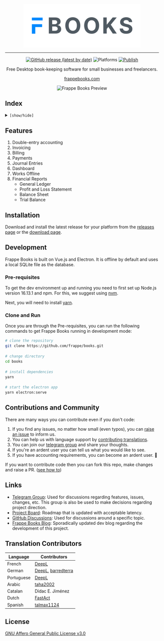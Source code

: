 <div align="center" markdown="1">

<img src=".github/logo.png" alt="Frappe Books logo" width="384"/>

---

[![GitHub release (latest by date)](https://img.shields.io/github/v/release/frappe/books)](https://github.com/frappe/books/releases)
![Platforms](https://img.shields.io/badge/platform-mac%2C%20windows%2C%20linux-yellowgreen)
[![Publish](https://github.com/frappe/books/actions/workflows/publish.yml/badge.svg)](https://github.com/frappe/books/actions/workflows/publish.yml)

Free Desktop book-keeping software for small businesses and freelancers.

[frappebooks.com](https://frappebooks.com/)

<img src="https://user-images.githubusercontent.com/973676/173020400-2a3d4fd3-f81e-4b74-83c0-813f33c70d4e.png" alt="Frappe Books Preview" />

</div>


## Index

<details>
<summary><code>[show/hide]</code></summary>

1. [Features](#features)
2. [Installation](#installation)
3. [Development](#development)
4. [Contributions and Community](#contributions-and-community)
5. [Links](#links)
6. [Translation Contributors](#translation-contributors)
7. [License](#license)

</details>

## Features

1. Double-entry accounting
1. Invoicing
1. Billing
1. Payments
1. Journal Entries
1. Dashboard
1. Works Offline
1. Financial Reports
   - General Ledger
   - Profit and Loss Statement
   - Balance Sheet
   - Trial Balance

## Installation

Download and install the latest release for your platform from the [releases
page](https://github.com/frappe/books/releases) or the [download
page](https://frappebooks.com/download).

## Development

Frappe Books is built on Vue.js and Electron. It is offline by default and uses
a local SQLite file as the database.

### Pre-requisites

To get the dev environment up and running you need to first set up Node.js version
16.13.1 and npm. For this, we suggest using
[nvm](https://github.com/nvm-sh/nvm#installing-and-updating).

Next, you will need to install [yarn](https://classic.yarnpkg.com/lang/en/docs/install/#mac-stable).

### Clone and Run

Once you are through the Pre-requisites, you can run the following commands to
get Frappe Books running in development mode:

```bash
# clone the repository
git clone https://github.com/frappe/books.git

# change directory
cd books

# install dependencies
yarn

# start the electron app
yarn electron:serve
```

## Contributions and Community

There are many ways you can contribute even if you don't code:

1. If you find any issues, no matter how small (even typos), you can [raise an issue](https://github.com/frappe/books/issues/new) to inform us.
2. You can help us with language support by [contributing translations](https://github.com/frappe/books/wiki/Contributing-Translations).
3. You can join our [telegram group](https://t.me/frappebooks) and share your thoughts.
4. If you're an ardent user you can tell us what you would like to see.
5. If you have accounting requirements, you can become an ardent user. 🙂

If you want to contribute code then you can fork this repo, make changes and raise a PR. ([see how to](https://docs.github.com/en/pull-requests/collaborating-with-pull-requests/proposing-changes-to-your-work-with-pull-requests/creating-a-pull-request-from-a-fork))

## Links

- [Telegram Group](https://t.me/frappebooks): Used for discussions regarding features, issues, changes, etc. This group is also be used to make decisions regarding project direction.
- [Project Board](https://github.com/frappe/books/projects/1): Roadmap that is updated with acceptable latency.
- [GitHub Discussions](https://github.com/frappe/books/discussions): Used for discussions around a specific topic.
- [Frappe Books Blog](https://tech.frappebooks.com/): Sporadically updated dev blog regarding the development of this project.

## Translation Contributors

| Language   | Contributors                                                                   |
| ---------- | ------------------------------------------------------------------------------ |
| French     | [DeepL](https://www.deepl.com/)                                                |
| German     | [DeepL](https://www.deepl.com/), [barredterra](https://github.com/barredterra) |
| Portuguese | [DeepL](https://www.deepl.com/)                                                |
| Arabic     | [taha2002](https://github.com/taha2002)                                        |
| Catalan    | Dídac E. Jiménez                                                               |
| Dutch      | [FastAct](https://github.com/FastAct)                                          |
| Spanish    | [talmax1124](https://github.com/talmax1124)                                    |

## License

[GNU Affero General Public License v3.0](LICENSE)
